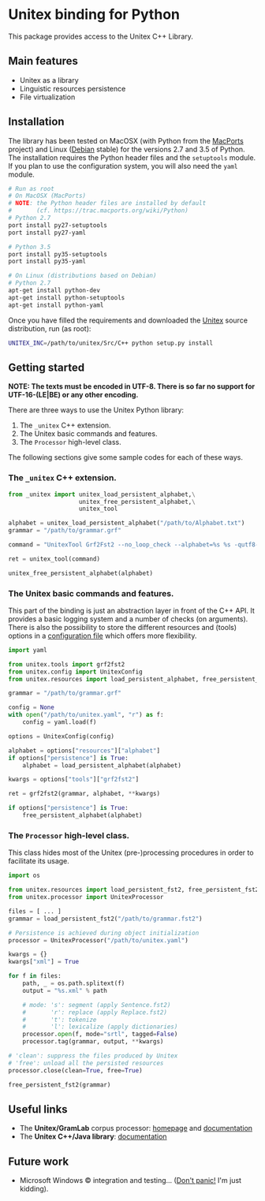 # Unitex binding for Python

This package provides access to the Unitex C++ Library.

## Main features

* Unitex as a library
* Linguistic resources persistence
* File virtualization

## Installation

The library has been tested on MacOSX (with Python from the [MacPorts](https://www.macports.org/) project) and Linux ([Debian](https://www.debian.org/) stable) for the versions 2.7 and 3.5 of Python. The installation requires the Python header files and the `setuptools` module. If you plan to use the configuration system, you will also need the `yaml` module.

```bash
# Run as root
# On MacOSX (MacPorts)
# NOTE: the Python header files are installed by default
#       (cf. https://trac.macports.org/wiki/Python)
# Python 2.7
port install py27-setuptools
port install py27-yaml

# Python 3.5
port install py35-setuptools
port install py35-yaml

# On Linux (distributions based on Debian)
# Python 2.7
apt-get install python-dev
apt-get install python-setuptools
apt-get install python-yaml
```

Once you have filled the requirements and downloaded the [Unitex](http://igm.univ-mlv.fr/~unitex/index.php?page=3&html=download.html) source distribution, run (as root):

```bash
UNITEX_INC=/path/to/unitex/Src/C++ python setup.py install
```

## Getting started

**NOTE: The texts must be encoded in UTF-8. There is so far no support for UTF-16-(LE|BE) or any other encoding.**

There are three ways to use the Unitex Python library:

1. The `_unitex` C++ extension.
2. The Unitex basic commands and features.
3. The `Processor` high-level class.

The following sections give some sample codes for each of these ways.

### The `_unitex` C++ extension.

```python
from _unitex import unitex_load_persistent_alphabet,\
					unitex_free_persistent_alphabet,\
					unitex_tool

alphabet = unitex_load_persistent_alphabet("/path/to/Alphabet.txt")
grammar = "/path/to/grammar.grf"

command = "UnitexTool Grf2Fst2 --no_loop_check --alphabet=%s %s -qutf8-no-bom" % (alphabet, grammar)

ret = unitex_tool(command)

unitex_free_persistent_alphabet(alphabet)
```
### The Unitex basic commands and features.

This part of the binding is just an abstraction layer in front of the C++ API. It provides a basic logging system and a number of checks (on arguments). There is also the possibility to store the different resources and (tools) options in a [configuration file](https://github.com/patwat/python-unitex/blob/master/config/unitex.yaml) which offers more flexibility. 

```python
import yaml

from unitex.tools import grf2fst2
from unitex.config import UnitexConfig
from unitex.resources import load_persistent_alphabet, free_persistent_alphabet

grammar = "/path/to/grammar.grf"

config = None
with open("/path/to/unitex.yaml", "r") as f:
    config = yaml.load(f)

options = UnitexConfig(config)

alphabet = options["resources"]["alphabet"]
if options["persistence"] is True:
	alphabet = load_persistent_alphabet(alphabet)

kwargs = options["tools"]["grf2fst2"]

ret = grf2fst2(grammar, alphabet, **kwargs)

if options["persistence"] is True:
	free_persistent_alphabet(alphabet)
```

### The `Processor` high-level class.

This class hides most of the Unitex (pre-)processing procedures in order to facilitate its usage.

```python
import os

from unitex.resources import load_persistent_fst2, free_persistent_fst2
from unitex.processor import UnitexProcessor

files = [ ... ]
grammar = load_persistent_fst2("/path/to/grammar.fst2")

# Persistence is achieved during object initialization
processor = UnitexProcessor("/path/to/unitex.yaml")

kwargs = {}
kwargs["xml"] = True

for f in files:
    path, _ = os.path.splitext(f)
    output = "%s.xml" % path

    # mode: 's': segment (apply Sentence.fst2)
    #       'r': replace (apply Replace.fst2)
    #       't': tokenize
    #       'l': lexicalize (apply dictionaries)
    processor.open(f, mode="srtl", tagged=False)
    processor.tag(grammar, output, **kwargs)

# 'clean': suppress the files produced by Unitex
# 'free': unload all the persisted resources
processor.close(clean=True, free=True)

free_persistent_fst2(grammar)
```

## Useful links

* The **Unitex/GramLab** corpus processor: [homepage](http://www-igm.univ-mlv.fr/~unitex/) and [documentation](http://igm.univ-mlv.fr/~unitex/UnitexManual3.1.pdf)
* The **Unitex C++/Java library**: [documentation](http://unitex-library-fr.readthedocs.org/)

## Future work

* Microsoft Windows &copy; integration and testing... ([Don't panic!](https://en.wikipedia.org/wiki/Phrases_from_The_Hitchhiker%27s_Guide_to_the_Galaxy#Don.27t_Panic) I'm just kidding).
